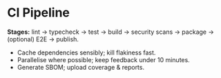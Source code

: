 # CI Pipeline

**Stages:** lint → typecheck → test → build → security scans → package → (optional) E2E → publish.

- Cache dependencies sensibly; kill flakiness fast.
- Parallelise where possible; keep feedback under 10 minutes.
- Generate SBOM; upload coverage & reports.
